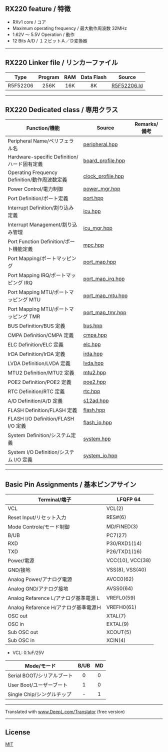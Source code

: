 
## RX220 feature / 特徴

- RXv1 core / コア
- Maximum operating frequency / 最大動作周波数 32MHz
- 1.62V ～ 5.5V Operation / 動作
- 12 Bits A/D / １２ビットＡ／Ｄ変換器

---

## RX220 Linker file / リンカーファイル

|Type|Program|RAM|Data Flash|Source|
|---|:-:|:-:|:-:|---|
|R5F52206|256K|16K|8K|[R5F52206.ld](R5F52206.ld)|

---

## RX220 Dedicated class / 専用クラス

|Function/機能|Source|Remarks/備考|
|---|---|:-:|
|Peripheral Name/ペリフェラル名|[peripheral.hpp](peripheral.hpp)||
|Hardware-specific Definition/ハード固有定義|[board_profile.hpp](board_profile.hpp)||
|Operating Frequency Definition/動作周波数定義|[clock_profile.hpp](clock_profile.hpp)||
|Power Control/電力制御|[power_mgr.hpp](power_mgr.hpp)||
|Port Definition/ポート定義|[port.hpp](port.hpp)||
|Interrupt Definition/割り込み定義|[icu.hpp](icu.hpp)||
|Interrupt Management/割り込み管理|[icu_mgr.hpp](icu_mgr.hpp)||
|Port Function Definition/ポート機能定義|[mpc.hpp](mpc.hpp)||
|Port Mapping/ポートマッピング|[port_map.hpp](port_map.hpp)||
|Port Mapping IRQ/ポートマッピング IRQ|[port_map_irq.hpp](port_map_irq.hpp)||
|Port Mapping MTU/ポートマッピング MTU|[port_map_mtu.hpp](port_map_mtu.hpp)||
|Port Mapping MTU/ポートマッピング TMR|[port_map_tmr.hpp](port_map_tmr.hpp)||
|BUS Definition/BUS 定義|[bus.hpp](bus.hpp)||
|CMPA Definition/CMPA 定義|[cmpa.hpp](cmpa.hpp)||
|ELC Definition/ELC 定義|[elc.hpp](elc.hpp)||
|IrDA Definition/IrDA 定義|[irda.hpp](irda.hpp)||
|LVDA Definition/LVDA 定義|[lvda.hpp](lvda.hpp)||
|MTU2 Definition/MTU2 定義|[mtu2.hpp](mtu2.hpp)||
|POE2 Definition/POE2 定義|[poe2.hpp](poe2.hpp)||
|RTC Definition/RTC 定義|[rtc.hpp](rtc.hpp)||
|A/D Definition/A/D 定義|[s12ad.hpp](s12ad.hpp)||
|FLASH Definition/FLASH 定義|[flash.hpp](flash.hpp)||
|FLASH I/O Definition/FLASH I/O 定義|[flash_io.hpp](flash_io.hpp)||
|System Definition/システム定義|[system.hpp](system.hpp)||
|System I/O Definition/システム I/O 定義|[system_io.hpp](system_io.hpp)||

---

## Basic Pin Assignments / 基本ピンアサイン

|Terminal/端子|LFQFP 64|
|---|---|
|VCL|VCL(2)|
|Reset Input/リセット入力|RES#(6)|
|Mode Controle/モード制御|MD/FINED(3)|
|B/UB|PC7(27)|
|RXD|P30/RXD1(14)|
|TXD|P26/TXD1(16)|
|Power/電源|VCC(10), VCC(38)|
|GND/接地|VSS(8), VSS(40)|
|Analog Power/アナログ電源|AVCC0(62)|
|Analog GND/アナログ接地|AVSS0(64)|
|Analog Refarence L/アナログ基準電源Ｌ|VREFL0(59)|
|Analog Refarence H/アナログ基準電源Ｈ|VREFH0(61)|
|OSC out|XTAL(7)|
|OSC in|EXTAL(9)|
|Sub OSC out|XCOUT(5)|
|Sub OSC in|XCIN(4)|

- VCL: 0.1uF/25V

|Mode/モード|B/UB|MD|
|---|:---:|:---:|
|Serial BOOT/シリアルブート|0|0|
|User Boot/ユーザーブート|1|0|
|Single Chip/シングルチップ|-|1|

---

Translated with www.DeepL.com/Translator (free version)

---

## License

[MIT](../LICENSE)

